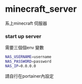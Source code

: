 # minecraft_server
系上minecraft 伺服器

### start up server
需要三個個env 變數

```bash
NAS_USERNAME=username
NAS_PASSWORD=password
NAS_IP=0.0.0.0
```

請自行在portainer內設定